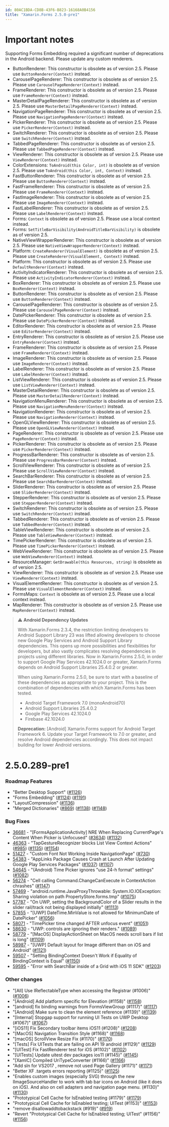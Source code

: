 ```yaml
---
id: 80AC1BDA-CD8B-43F6-B823-16168A0B4156
title: "Xamarin.Forms 2.5.0-pre1"
---
```


 
# Important notes

Supporting Forms Embedding required a significant number of deprecations in the Android backend. Please update any custom renderers.

* ButtonRenderer: This constructor is obsolete as of version 2.5. Please use `ButtonRenderer(Context)` instead. 
* CarouselPageRenderer: This constructor is obsolete as of version 2.5. Please use `CarouselPageRenderer(Context)` instead. 
* FrameRenderer: This constructor is obsolete as of version 2.5. Please use `FrameRenderer(Context)` instead. 
* MasterDetailPageRenderer: This constructor is obsolete as of version 2.5. Please use `MasterDetailPageRenderer(Context)` instead. 
* NavigationPageRenderer: This constructor is obsolete as of version 2.5. Please use `NavigationPageRenderer(Context)` instead. 
* PickerRenderer: This constructor is obsolete as of version 2.5. Please use `PickerRenderer(Context)` instead. 
* SwitchRenderer: This constructor is obsolete as of version 2.5. Please use `SwitchRenderer(Context)` instead. 
* TabbedPageRenderer: This constructor is obsolete as of version 2.5. Please use `TabbedPageRenderer(Context)` instead. 
* ViewRenderer: This constructor is obsolete as of version 2.5. Please use `ViewRenderer(Context)` instead. 
* ColorExtensions: `ToAndroid(this Color, int)` is obsolete as of version 2.5. Please use `ToAndroid(this Color, int, Context)` instead. 
* FastButtonRenderer: This constructor is obsolete as of version 2.5. Please use `ButtonRenderer(Context)` instead. 
* FastFrameRenderer: This constructor is obsolete as of version 2.5. Please use `FrameRenderer(Context)` instead. 
* FastImageRenderer: This constructor is obsolete as of version 2.5. Please use `ImageRenderer(Context)` instead. 
* FastLabelRenderer: This constructor is obsolete as of version 2.5. Please use `LabelRenderer(Context)` instead. 
* Forms: `Context` is obsolete as of version 2.5. Please use a local context instead. 
* Forms: `SetTitleBarVisibility(AndroidTitleBarVisibility)` is obsolete as of version 2.5.
* NativeViewWrapperRenderer: This constructor is obsolete as of version 2.5. Please use `NativeViewWrapperRenderer(Context)` instead. 
* Platform: `CreateRenderer(VisualElement)` is obsolete as of version 2.5. Please use `CreateRenderer(VisualElement, Context)` instead. 
* Platform:	 This constructor is obsolete as of version 2.5. Please use `DefaultRenderer(Context)` instead. 
* ActivityIndicatorRenderer: This constructor is obsolete as of version 2.5. Please use `ActivityIndicatorRenderer(Context)` instead. 
* BoxRenderer: This constructor is obsolete as of version 2.5. Please use `BoxRenderer(Context)` instead. 
* ButtonRenderer: This constructor is obsolete as of version 2.5. Please use `ButtonRenderer(Context)` instead. 
* CarouselPageRenderer: This constructor is obsolete as of version 2.5. Please use `CarouselPageRenderer(Context)` instead. 
* DatePickerRenderer: This constructor is obsolete as of version 2.5. Please use `DatePickerRenderer(Context)` instead. 
* EditorRenderer: This constructor is obsolete as of version 2.5. Please use `EditorRenderer(Context)` instead. 
* EntryRenderer: This constructor is obsolete as of version 2.5. Please use `EntryRenderer(Context)` instead. 
* FrameRenderer: This constructor is obsolete as of version 2.5. Please use `FrameRenderer(Context)` instead. 
* ImageRenderer: This constructor is obsolete as of version 2.5. Please use `ImageRenderer(Context)` instead. 
* LabelRenderer: This constructor is obsolete as of version 2.5. Please use `LabelRenderer(Context)` instead. 
* ListViewRenderer: This constructor is obsolete as of version 2.5. Please use `ListViewRenderer(Context)` instead. 
* MasterDetailRenderer: This constructor is obsolete as of version 2.5. Please use `MasterDetailRenderer(Context)` instead. 
* NavigationMenuRenderer: This constructor is obsolete as of version 2.5. Please use `NavigationMenuRenderer(Context)` instead. 
* NavigationRenderer: This constructor is obsolete as of version 2.5. Please use `NavigationRenderer(Context)` instead. 
* OpenGLViewRenderer: This constructor is obsolete as of version 2.5. Please use `OpenGLViewRenderer(Context)` instead. 
* PageRenderer: This constructor is obsolete as of version 2.5. Please use `PageRenderer(Context)` instead. 
* PickerRenderer: This constructor is obsolete as of version 2.5. Please use `PickerRenderer(Context)` instead. 
* ProgressBarRenderer: This constructor is obsolete as of version 2.5. Please use `ProgressBarRenderer(Context)` instead. 
* ScrollViewRenderer: This constructor is obsolete as of version 2.5. Please use `ScrollViewRenderer(Context)` instead. 
* SearchBarRenderer: This constructor is obsolete as of version 2.5. Please use `SearchBarRenderer(Context)` instead. 
* SliderRenderer: This constructor is obsolete as of version 2.5. Please use `SliderRenderer(Context)` instead. 
* StepperRenderer: This constructor is obsolete as of version 2.5. Please use `StepperRenderer(Context)` instead. 
* SwitchRenderer: This constructor is obsolete as of version 2.5. Please use `SwitchRenderer(Context)` instead. 
* TabbedRenderer: This constructor is obsolete as of version 2.5. Please use `TabbedRenderer(Context)` instead. 
* TableViewRenderer: This constructor is obsolete as of version 2.5. Please use `TableViewRenderer(Context)` instead. 
* TimePickerRenderer: This constructor is obsolete as of version 2.5. Please use `TimePickerRenderer(Context)` instead. 
* WebViewRenderer: This constructor is obsolete as of version 2.5. Please use `WebViewRenderer(Context)` instead. 
* ResourceManager: `GetDrawable(this Resources, string)` is obsolete as of version 2.5.
* ViewRenderer: This constructor is obsolete as of version 2.5. Please use `ViewRenderer(Context)` instead. 
* VisualElementRenderer: This constructor is obsolete as of version 2.5. Please use `VisualElementRenderer(Context)` instead. 
* FormsMaps: `Context` is obsolete as of version 2.5. Please use a local context instead. 
* MapRenderer: This constructor is obsolete as of version 2.5. Please use `MapRenderer(Context)` instead. 

> ⚠️ **Android Dependency Updates**
> 
> With Xamarin.Forms 2.3.4, the restriction limiting developers to Android Support Library 23 was lifted allowing developers to choose new Google Play Services and Android Support Library dependencies. This opens up more possibilities and flexibilities for developers, but also vastly complicates resolving dependencies in projects using different libraries. Now in Xamarin.Forms 2.5.0, in order to support Google Play Services 42.1024.0 or greater, Xamarin.Forms depends on Android Support Libraries 25.4.0.2 or greater.
> 
> When using Xamarin.Forms 2.5.0, be sure to start with a baseline of these dependencies as appropriate to your project. This is the combination of dependencies with which Xamarin.Forms has been tested.
> 
> - Android Target Framework 7.0 (monoAndroid70)
> - Android Support Libraries 25.4.0.2
> - Google Play Services 42.1024.0
> - Firebase 42.1024.0
>
> **Deprecation:** [Android] Xamarin.Forms support for Android Target Framework 6. Update your Target Framework to 7.0 or greater, and resolve Android dependencies accordingly. This does not impact building for lower Android versions.

# 2.5.0.289-pre1

### Roadmap Features
* "Better Desktop Support" ([#1126](https://github.com/xamarin/Xamarin.Forms/pull/1126))
* "Forms Embedding" ([#1124](https://github.com/xamarin/Xamarin.Forms/pull/1124)) ([#1191](https://github.com/xamarin/Xamarin.Forms/pull/1191))
* "LayoutCompression" ([#1136](https://github.com/xamarin/Xamarin.Forms/pull/1136))
* "Merged Dictionaries" ([#869](https://github.com/xamarin/Xamarin.Forms/pull/869)) ([#1138](https://github.com/xamarin/Xamarin.Forms/pull/1138)) ([#1148](https://github.com/xamarin/Xamarin.Forms/pull/1148))

### Bug Fixes
* [36681](https://bugzilla.xamarin.com/show_bug.cgi?id=36681) - "[FormsApplicationActivity] NRE When Replacing CurrentPage's Content When Picker is Unfocused" ([#3634](https://github.com/xamarin/Xamarin.Forms/pull/3634)) ([#1132](https://github.com/xamarin/Xamarin.Forms/pull/1132))
* [46363](https://bugzilla.xamarin.com/show_bug.cgi?id=46363) - "TapGestureRecognizer blocks List View Context Actions" ([#985](https://github.com/xamarin/Xamarin.Forms/pull/985)) ([#1135](https://github.com/xamarin/Xamarin.Forms/pull/1135)) ([#1154](https://github.com/xamarin/Xamarin.Forms/pull/1154))
* [51427](https://bugzilla.xamarin.com/show_bug.cgi?id=51427) - "Custom Font Not Working Inside NavigationPage" ([#730](https://github.com/xamarin/Xamarin.Forms/pull/730))
* [54383](https://bugzilla.xamarin.com/show_bug.cgi?id=54383) - "AppLinks Package Causes Crash at Launch After Updating Google Play Services Packages" ([#1037](https://github.com/xamarin/Xamarin.Forms/pull/1037)) ([#1107](https://github.com/xamarin/Xamarin.Forms/pull/1107))
* [54645](https://bugzilla.xamarin.com/show_bug.cgi?id=54645) - "(Android) Time Picker ignores &quot;use 24-h format&quot; settings" ([#1082](https://github.com/xamarin/Xamarin.Forms/pull/1082))
* [56274](https://bugzilla.xamarin.com/show_bug.cgi?id=56274) - "Cell calling Command.ChangeCanExecute in ContextAction chrashes" ([#1147](https://github.com/xamarin/Xamarin.Forms/pull/1147))
* [57469](https://bugzilla.xamarin.com/show_bug.cgi?id=57469) - "android.runtime.JavaProxyThrowable: System.IO.IOException: Sharing violation on path PropertyStore.forms.tmp" ([#1075](https://github.com/xamarin/Xamarin.Forms/pull/1075))
* [57787](https://bugzilla.xamarin.com/show_bug.cgi?id=57787) - "On UWP, setting the BackgroundColor of a Slider results in the slider rail/track not being displayed initially" ([#1113](https://github.com/xamarin/Xamarin.Forms/pull/1113))
* [57855](https://bugzilla.xamarin.com/show_bug.cgi?id=57855) - "[UWP] DateTime.MinValue is not allowed for MinimumDate of DatePicker" ([#1056](https://github.com/xamarin/Xamarin.Forms/pull/1056))
* [58071](https://bugzilla.xamarin.com/show_bug.cgi?id=58071) - "TimePicker time changed AFTER unfocus event" ([#1051](https://github.com/xamarin/Xamarin.Forms/pull/1051))
* [58630](https://bugzilla.xamarin.com/show_bug.cgi?id=58630) - "UWP: controls are ignoring their renders." ([#1089](https://github.com/xamarin/Xamarin.Forms/pull/1089))
* [58779](https://bugzilla.xamarin.com/show_bug.cgi?id=58779) - "[MacOS] DisplayActionSheet on MacOS needs scroll bars if list is long" ([#1109](https://github.com/xamarin/Xamarin.Forms/pull/1109))
* [58987](https://bugzilla.xamarin.com/show_bug.cgi?id=58987) - "[UWP] Default layout for Image different than on iOS and Android" ([#1121](https://github.com/xamarin/Xamarin.Forms/pull/1121))
* [59507](https://bugzilla.xamarin.com/show_bug.cgi?id=59507) - "Setting BindingContext Doesn't Work if Equality of BindingContext is Equal" ([#1150](https://github.com/xamarin/Xamarin.Forms/pull/1150))
* [59595](https://bugzilla.xamarin.com/show_bug.cgi?id=59595) - "Error with SearchBar inside of a Grid with iOS 11 SDK" ([#1203](https://github.com/xamarin/Xamarin.Forms/pull/1203))

### Other changes
* "[All] Use IReflectableType when accessing the Registrar (#1006)" ([#1006](https://github.com/xamarin/Xamarin.Forms/pull/1006))
* "[Android] Add platform specific for Elevation (#1158)" ([#1158](https://github.com/xamarin/Xamarin.Forms/pull/1158))
* "[android] fix binding warnings from FormsViewGroup (#1117)" ([#1117](https://github.com/xamarin/Xamarin.Forms/pull/1117))
* "[Android] Make sure to clean the element reference (#1139)" ([#1139](https://github.com/xamarin/Xamarin.Forms/pull/1139))
* "[Internal] Stopgap support for running UI Tests on UWP Desktop (#1067)" ([#1067](https://github.com/xamarin/Xamarin.Forms/pull/1067))
* "[iOS11] Fix Secondary toolbar items iOS11 (#1208)" ([#1208](https://github.com/xamarin/Xamarin.Forms/pull/1208))
* "[MacOS] Navigation Transition Style (#1168)" ([#1168](https://github.com/xamarin/Xamarin.Forms/pull/1168))
* "[macOS] ScrollView Resize Fix (#1170)" ([#1170](https://github.com/xamarin/Xamarin.Forms/pull/1170))
* "[Tests] Fix UITests that are failing on API 19 android (#1129)" ([#1129](https://github.com/xamarin/Xamarin.Forms/pull/1129))
* "[UITest] Fix FastRenderer test for iOS (#1102)" ([#1102](https://github.com/xamarin/Xamarin.Forms/pull/1102))
* "[UITests] Update uitest dev packages ios11 (#1145)" ([#1145](https://github.com/xamarin/Xamarin.Forms/pull/1145))
* "[XamlC] Compiled UriTypeConverter (#1166)" ([#1166](https://github.com/xamarin/Xamarin.Forms/pull/1166))
* "Add sln for VS2017 , remove not used Page Gallery (#1171)" ([#1171](https://github.com/xamarin/Xamarin.Forms/pull/1171))
* "Better XF .targets errors reporting (#1125)" ([#1125](https://github.com/xamarin/Xamarin.Forms/pull/1125))
* "Enables custom images (especially SVG) through the new IImageSourceHandler to work with tab bar icons on Android (like it does on iOS). And also on cell adapters and navigation page menu. (#1130)" ([#1130](https://github.com/xamarin/Xamarin.Forms/pull/1130))
* "Prototypical Cell Cache for IsEnabled testing (#1179)" ([#1179](https://github.com/xamarin/Xamarin.Forms/pull/1179))
* "Prototypical Cell Cache for IsEnabled testing; UITest (#1153)" ([#1153](https://github.com/xamarin/Xamarin.Forms/pull/1153))
* "remove disallowaddtobackstack (#919)" ([#919](https://github.com/xamarin/Xamarin.Forms/pull/919))
* "Revert "Prototypical Cell Cache for IsEnabled testing; UITest" (#1156)" ([#1156](https://github.com/xamarin/Xamarin.Forms/pull/1156))

